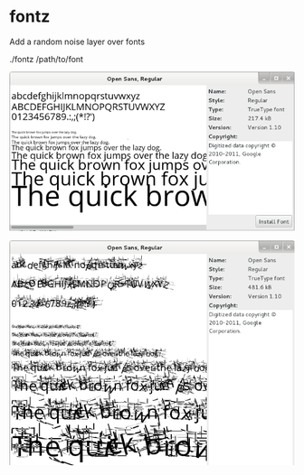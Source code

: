 fontz
=====

Add a random noise layer over fonts

./fontz /path/to/font

![alt before.png](https://github.com/alexadam/fontz/blob/master/before.png?raw=true "before.png")

![alt after.png](https://github.com/alexadam/fontz/blob/master/after.png?raw=true "after.png")
